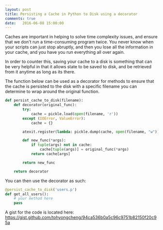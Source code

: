 ```yaml
---
layout: post
title: Persisting a Cache in Python to Disk using a decorator
comments: true
date:   2016-06-08 15:00:00
---
```


Caches are important in helping to solve time complexity issues, and ensure that we don't run a time-consuming program twice. You never know when your scripts can just stop abruptly, and then you lose all the information in your cache, and you have you run everything all over again. 

In order to counter this, saving your cache to a disk is something that can be very helpful in that it allows state to be saved to disk, and be retrieved from it anytime as long as its there.

The function below can be used as a decorator for methods to ensure that the cache is persisted to the disk with a specific filename you can determine to wrap around the original function. 

```python
def persist_cache_to_disk(filename):
    def decorator(original_func):
        try:
            cache = pickle.load(open(filename, 'r'))
        except (IOError, ValueError):
            cache = {}

        atexit.register(lambda: pickle.dump(cache, open(filename, "w")))

        def new_func(*args):
            if tuple(args) not in cache:
                cache[tuple(args)] = original_func(*args)
            return cache[args]

        return new_func

    return decorator
```

You can then use the decorator as such:

```python
@persist_cache_to_disk('users.p')
def get_all_users():
	# your method here
	pass
```


A gist for the code is located here: https://gist.github.com/tohyongcheng/94ca536b0a5c96c9751b82150f20c95a